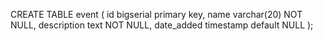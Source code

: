 CREATE TABLE event (
    id bigserial primary key,
    name varchar(20) NOT NULL,
    description text NOT NULL,
    date_added timestamp default NULL
);